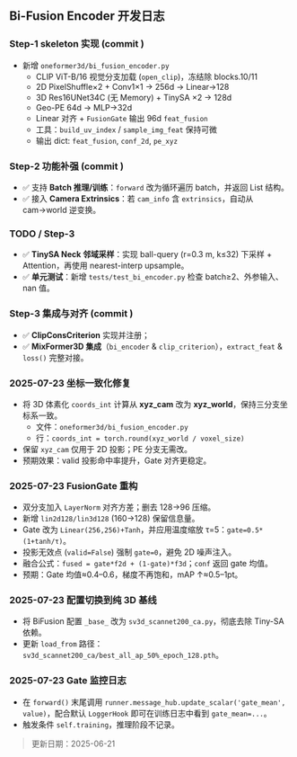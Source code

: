 ## Bi-Fusion Encoder 开发日志

### Step-1  skeleton 实现  (commit <hash>)
- 新增 `oneformer3d/bi_fusion_encoder.py`
  * CLIP ViT-B/16 视觉分支加载 (`open_clip`)，冻结除 blocks.10/11
  * 2D PixelShuffle×2 + Conv1×1 → 256d → Linear→128
  * 3D Res16UNet34C (无 Memory) + TinySA ×2 → 128d
  * Geo-PE 64d → MLP→32d
  * Linear 对齐 + `FusionGate` 输出 96d `feat_fusion`
  * 工具：`build_uv_index` / `sample_img_feat` 保持可微
  * 输出 dict: `feat_fusion`, `conf_2d`, `pe_xyz`

### Step-2  功能补强  (commit <hash>)
- ✅ 支持 **Batch 推理/训练**：`forward` 改为循环遍历 batch，并返回 List 结构。
- ✅ 接入 **Camera Extrinsics**：若 `cam_info` 含 `extrinsics`，自动从 cam→world 逆变换。

### TODO / Step-3
- ✅ **TinySA Neck 邻域采样**：实现 ball-query (r=0.3 m, k≤32) 下采样 + Attention，再使用 nearest-interp upsample。
- ✅ **单元测试**：新增 `tests/test_bi_encoder.py` 检查 batch≥2、外参输入、nan 值。

### Step-3  集成与对齐  (commit <hash>)
- ✅ **ClipConsCriterion** 实现并注册；
- ✅ **MixFormer3D 集成**（`bi_encoder` & `clip_criterion`），`extract_feat` & `loss()` 完整对接。

### 2025-07-23  坐标一致化修复
- 将 3D 体素化 `coords_int` 计算从 **xyz_cam** 改为 **xyz_world**，保持三分支坐标系一致。
  - 文件：`oneformer3d/bi_fusion_encoder.py`
  - 行：`coords_int = torch.round(xyz_world / voxel_size)`
- 保留 `xyz_cam` 仅用于 2D 投影；PE 分支无需改。
- 预期效果：valid 投影命中率提升，Gate 对齐更稳定。

### 2025-07-23  FusionGate 重构
- 双分支加入 `LayerNorm` 对齐方差；删去 128→96 压缩。
- 新增 `lin2d128/lin3d128` (160→128) 保留信息量。
- Gate 改为 `Linear(256,256)+Tanh`，并应用温度缩放 τ=5：`gate=0.5*(1+tanh/τ)`。
- 投影无效点 (`valid=False`) 强制 `gate=0`，避免 2D 噪声注入。
- 融合公式：`fused = gate*f2d + (1-gate)*f3d`；`conf` 返回 gate 均值。
- 预期：Gate 均值≈0.4–0.6，梯度不再饱和，mAP ↑≈0.5–1pt。

### 2025-07-23  配置切换到纯 3D 基线
- 将 BiFusion 配置 `_base_` 改为 `sv3d_scannet200_ca.py`，彻底去除 Tiny-SA 依赖。
- 更新 `load_from` 路径：`sv3d_scannet200_ca/best_all_ap_50%_epoch_128.pth`。

### 2025-07-23  Gate 监控日志
- 在 `forward()` 末尾调用 `runner.message_hub.update_scalar('gate_mean', value)`，配合默认 `LoggerHook` 即可在训练日志中看到 `gate_mean=...`。
- 触发条件 `self.training`，推理阶段不记录。

> 更新日期：2025-06-21
